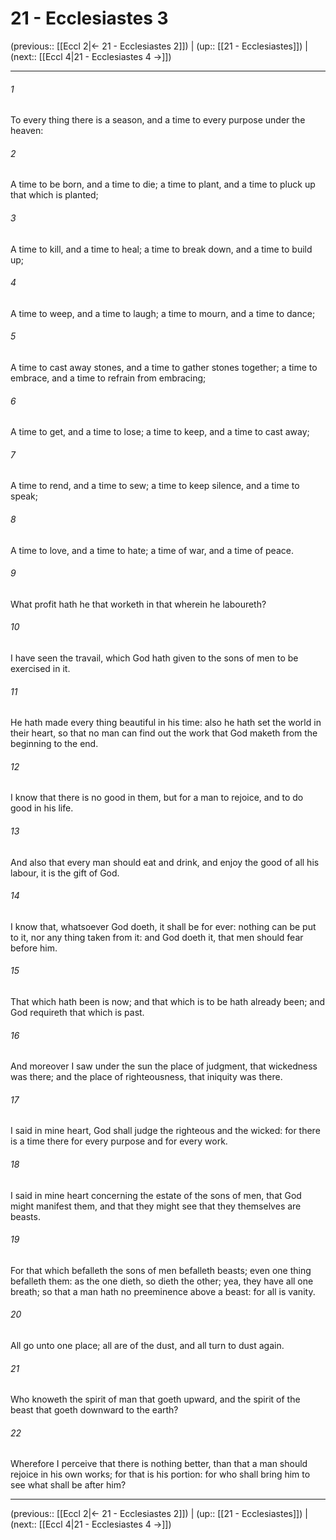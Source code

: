 # 21 - Ecclesiastes 3

(previous:: [[Eccl 2|← 21 - Ecclesiastes 2]]) | (up:: [[21 - Ecclesiastes]]) | (next:: [[Eccl 4|21 - Ecclesiastes 4 →]])

***


###### 1 
To every thing there is a season, and a time to every purpose under the heaven: 

###### 2 
A time to be born, and a time to die; a time to plant, and a time to pluck up that which is planted; 

###### 3 
A time to kill, and a time to heal; a time to break down, and a time to build up; 

###### 4 
A time to weep, and a time to laugh; a time to mourn, and a time to dance; 

###### 5 
A time to cast away stones, and a time to gather stones together; a time to embrace, and a time to refrain from embracing; 

###### 6 
A time to get, and a time to lose; a time to keep, and a time to cast away; 

###### 7 
A time to rend, and a time to sew; a time to keep silence, and a time to speak; 

###### 8 
A time to love, and a time to hate; a time of war, and a time of peace. 

###### 9 
What profit hath he that worketh in that wherein he laboureth? 

###### 10 
I have seen the travail, which God hath given to the sons of men to be exercised in it. 

###### 11 
He hath made every thing beautiful in his time: also he hath set the world in their heart, so that no man can find out the work that God maketh from the beginning to the end. 

###### 12 
I know that there is no good in them, but for a man to rejoice, and to do good in his life. 

###### 13 
And also that every man should eat and drink, and enjoy the good of all his labour, it is the gift of God. 

###### 14 
I know that, whatsoever God doeth, it shall be for ever: nothing can be put to it, nor any thing taken from it: and God doeth it, that men should fear before him. 

###### 15 
That which hath been is now; and that which is to be hath already been; and God requireth that which is past. 

###### 16 
And moreover I saw under the sun the place of judgment, that wickedness was there; and the place of righteousness, that iniquity was there. 

###### 17 
I said in mine heart, God shall judge the righteous and the wicked: for there is a time there for every purpose and for every work. 

###### 18 
I said in mine heart concerning the estate of the sons of men, that God might manifest them, and that they might see that they themselves are beasts. 

###### 19 
For that which befalleth the sons of men befalleth beasts; even one thing befalleth them: as the one dieth, so dieth the other; yea, they have all one breath; so that a man hath no preeminence above a beast: for all is vanity. 

###### 20 
All go unto one place; all are of the dust, and all turn to dust again. 

###### 21 
Who knoweth the spirit of man that goeth upward, and the spirit of the beast that goeth downward to the earth? 

###### 22 
Wherefore I perceive that there is nothing better, than that a man should rejoice in his own works; for that is his portion: for who shall bring him to see what shall be after him?

***

(previous:: [[Eccl 2|← 21 - Ecclesiastes 2]]) | (up:: [[21 - Ecclesiastes]]) | (next:: [[Eccl 4|21 - Ecclesiastes 4 →]])
